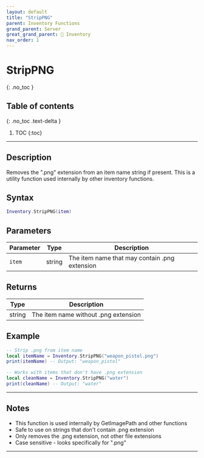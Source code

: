 ```yaml
---
layout: default
title: "StripPNG"
parent: Inventory Functions
grand_parent: Server
great_grand_parent: 🎒 Inventory
nav_order: 1
---
```


# StripPNG
{: .no_toc }

## Table of contents
{: .no_toc .text-delta }

1. TOC
{:toc}

---

## Description

Removes the ".png" extension from an item name string if present. This is a utility function used internally by other inventory functions.

## Syntax

```lua
Inventory.StripPNG(item)
```

## Parameters

| Parameter | Type | Description |
|-----------|------|-------------|
| `item` | string | The item name that may contain .png extension |

## Returns

| Type | Description |
|------|-------------|
| string | The item name without .png extension |

## Example

```lua
-- Strip .png from item name
local itemName = Inventory.StripPNG("weapon_pistol.png")
print(itemName) -- Output: "weapon_pistol"

-- Works with items that don't have .png extension
local cleanName = Inventory.StripPNG("water")
print(cleanName) -- Output: "water"
```

---

## Notes

- This function is used internally by GetImagePath and other functions
- Safe to use on strings that don't contain .png extension
- Only removes the .png extension, not other file extensions
- Case sensitive - looks specifically for ".png"

---
